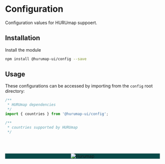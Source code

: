 # Configuration

Configuration values for HURUmap suppoert.

## Installation

Install the module

```bash
npm install @hurumap-ui/config --save
```

## Usage

These configurations can be accessed by importing from the `config` root directory:

```jsx
/**
 * HURUmap dependencies
 */
import { countries } from '@hurumap-ui/config';

/**
 * countries supported by HURUmap
 */
```

<br/><br/><p align="center" style="background-color:#084a49;"><img src="https://hurumap.org/static/img/logo-white.png" alt="Hurumap" /></p>
